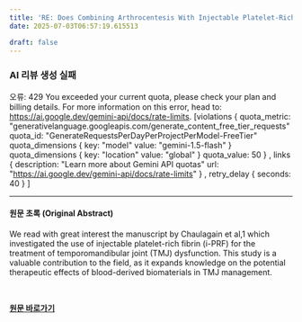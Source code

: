 ```yaml
---
title: 'RE: Does Combining Arthrocentesis With Injectable Platelet-Rich Fibrin Outperform Arthrocentesis or Injectable Platelet-Rich Fibrin Alone in Alleviating Pain and Improving Function in Temporomandibular Joint Dysfunction?'
date: 2025-07-03T06:57:19.615513

draft: false
---
```


### AI 리뷰 생성 실패
오류: 429 You exceeded your current quota, please check your plan and billing details. For more information on this error, head to: https://ai.google.dev/gemini-api/docs/rate-limits. [violations {
  quota_metric: "generativelanguage.googleapis.com/generate_content_free_tier_requests"
  quota_id: "GenerateRequestsPerDayPerProjectPerModel-FreeTier"
  quota_dimensions {
    key: "model"
    value: "gemini-1.5-flash"
  }
  quota_dimensions {
    key: "location"
    value: "global"
  }
  quota_value: 50
}
, links {
  description: "Learn more about Gemini API quotas"
  url: "https://ai.google.dev/gemini-api/docs/rate-limits"
}
, retry_delay {
  seconds: 40
}
]

---

#### 원문 초록 (Original Abstract)
We read with great interest the manuscript by Chaulagain et al,1 which investigated the use of injectable platelet-rich fibrin (i-PRF) for the treatment of temporomandibular joint (TMJ) dysfunction. This study is a valuable contribution to the field, as it expands knowledge on the potential therapeutic effects of blood-derived biomaterials in TMJ management.

<br>

**[원문 바로가기](https://www.joms.org/article/S0278-2391(25)00191-0/fulltext?rss=yes)**
